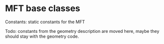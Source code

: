 # MFT base classes 

Constants: static constants for the MFT

Todo: constants from the geometry description are moved here, maybe they should stay with the geometry code.

